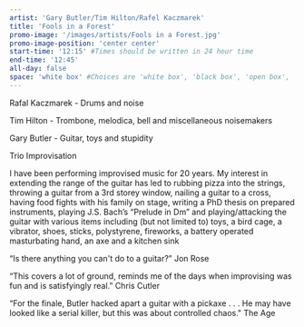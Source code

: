 ```yaml
---
artist: 'Gary Butler/Tim Hilton/Rafel Kaczmarek'
title: 'Fools in a Forest'
promo-image: '/images/artists/Fools in a Forest.jpg'
promo-image-position: 'center center'
start-time: '12:15' #Times should be written in 24 hour time
end-time: '12:45'
all-day: false
space: 'white box' #Choices are 'white box', 'black box', 'open box', 'grounds'
---
```

<!-- Description -->
Rafal Kaczmarek - Drums and noise

Tim Hilton - Trombone, melodica, bell and miscellaneous noisemakers

Gary Butler - Guitar, toys and stupidity


Trio Improvisation

<!-- Bio -->
I have been performing improvised music for 20 years. My interest in extending the range of the guitar has led to rubbing pizza into the strings, throwing a guitar from a 3rd storey window, nailing a guitar to a cross, having food fights with his family on stage, writing a PhD thesis on prepared instruments, playing J.S. Bach’s “Prelude in Dm” and playing/attacking the guitar with various items including (but not limited to) toys, a bird cage, a vibrator, shoes, sticks, polystyrene, fireworks, a battery operated masturbating hand, an axe and a kitchen sink

“Is there anything you can't do to a guitar?” Jon Rose

“This covers a lot of ground, reminds me of the days when improvising was fun and is satisfyingly real.” Chris Cutler

“For the finale, Butler hacked apart a guitar with a pickaxe . . . He may have looked like a serial killer, but this was about controlled chaos." The Age
